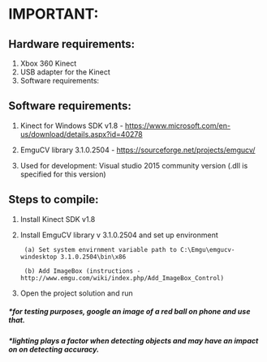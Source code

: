 <h1>IMPORTANT:</h1>

<h2>Hardware requirements:</h2>

1. Xbox 360 Kinect
2. USB adapter for the Kinect
3. Software requirements:

<h2>Software requirements:</h2>

1. Kinect for Windows SDK v1.8 - https://www.microsoft.com/en-us/download/details.aspx?id=40278

2. EmguCV library 3.1.0.2504 - https://sourceforge.net/projects/emgucv/

3. Used for development: Visual studio 2015 community version (.dll is specified for this version)

<h2>Steps to compile:</h2>

1. Install Kinect SDK v1.8

2. Install EmguCV library v 3.1.0.2504 and set up environment

        (a) Set system envirnment variable path to C:\Emgu\emgucv-windesktop 3.1.0.2504\bin\x86

        (b) Add ImageBox (instructions - http://www.emgu.com/wiki/index.php/Add_ImageBox_Control)

3. Open the project solution and run


<h5>*for testing purposes, google an image of a red ball on phone and use that.</h5>

<h5>*lighting plays a factor when detecting objects and may have an impact on on detecting accuracy.</h5>
